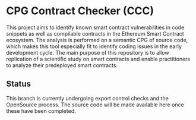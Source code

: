# CPG Contract Checker (CCC)
This project aims to identify known smart contract vulnerabilities in code snippets as well as compilable contracts in 
the Ethereum Smart Contract ecosystem.
The analysis is performed on a semantic CPG of source code, which makes this tool especially fit to identify coding
issues in the early development cycle. The main purpose of this repository is to allow replication of a scientific
study on smart contracts and enable practitioners to analyze their predeployed smart contracts.

## Status
This branch is currently undergoing export control checks and the OpenSource process. The source code will be made available here once these have been completed.
